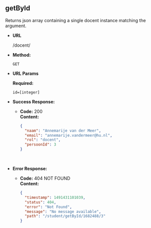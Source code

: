 **getById**
----

Returns json array containing a single docent instance matching the <id> argument.

* **URL**

  /docent/<id>

* **Method:**

  `GET` 

* **URL Params**

   **Required:**

   `id=[integer]`

* **Success Response:**

  * **Code:** 200 <br />
    **Content:** 

    ```json
    {
      "naam": "Annemarije van der Meer",
      "email": "annemarije.vandermeer@hu.nl",
      "rol": "docent",
      "persoonId": 3
    }
    ```

    ​

* **Error Response:**

  * **Code:** 404 NOT FOUND <br />
    **Content:**

    ```json
    {
      "timestamp": 1491431101039,
      "status": 404,
      "error": "Not Found",
      "message": "No message available",
      "path": "/student/getById/1682488/3"
    }
    ```
